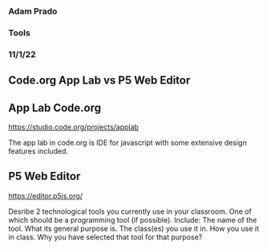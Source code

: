 
### Adam Prado
### Tools
### 11/1/22

## Code.org App Lab vs P5 Web Editor

## App Lab Code.org
https://studio.code.org/projects/applab

The app lab in code.org is IDE for javascript with some extensive design features included.  

## P5 Web Editor
https://editor.p5js.org/




Desribe 2 technological tools you currently use in your classroom. One of which should be a programming tool (if possible). Include:
The name of the tool.
What its general purpose is.
The class(es) you use it in.
How you use it in class.
Why you have selected that tool for that purpose?